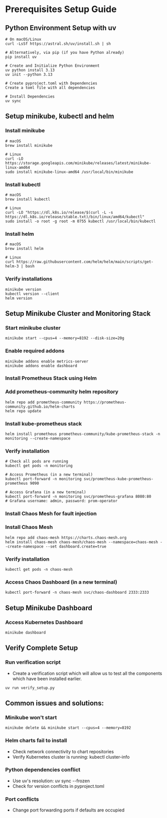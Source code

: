 # Prerequisites Setup Guide

## Python Environment Setup with uv
```
# On macOS/Linux
curl -LsSf https://astral.sh/uv/install.sh | sh

# Alternatively, via pip (if you have Python already)
pip install uv

# Create and Initialize Python Environment
uv python install 3.13
uv init --python 3.13

# Create pyproject.toml with Dependencies
Create a toml file with all dependencies

# Install Dependencies
uv sync
```

## Setup minikube, kubectl and helm
### Install minikube
```
# macOS
brew install minikube

# Linux
curl -LO https://storage.googleapis.com/minikube/releases/latest/minikube-linux-amd64
sudo install minikube-linux-amd64 /usr/local/bin/minikube
```

### Install kubectl
```
# macOS
brew install kubectl

# Linux
curl -LO "https://dl.k8s.io/release/$(curl -L -s https://dl.k8s.io/release/stable.txt)/bin/linux/amd64/kubectl"
sudo install -o root -g root -m 0755 kubectl /usr/local/bin/kubectl
```

### Install helm
```
# macOS
brew install helm

# Linux
curl https://raw.githubusercontent.com/helm/helm/main/scripts/get-helm-3 | bash
```

### Verify installations
```
minikube version
kubectl version --client
helm version
```

## Setup Minikube Cluster and Monitoring Stack
### Start minikube cluster
```
minikube start --cpus=4 --memory=8192 --disk-size=20g
```

### Enable required addons
```
minikube addons enable metrics-server
minikube addons enable dashboard
```

### Install Prometheus Stack using Helm
### Add prometheus-community helm repository
```
helm repo add prometheus-community https://prometheus-community.github.io/helm-charts
helm repo update
```

### Install kube-prometheus stack
```
helm install prometheus prometheus-community/kube-prometheus-stack -n monitoring --create-namespace
```

### Verify installation
```
# Check all pods are running
kubectl get pods -n monitoring

# Access Prometheus (in a new terminal)
kubectl port-forward -n monitoring svc/prometheus-kube-prometheus-prometheus 9090

# Access Grafana (in a new terminal)
kubectl port-forward -n monitoring svc/prometheus-grafana 8080:80
# Grafana username: admin, password: prom-operator
```

### Install Chaos Mesh for fault injection
### Install Chaos Mesh
```
helm repo add chaos-mesh https://charts.chaos-mesh.org
helm install chaos-mesh chaos-mesh/chaos-mesh --namespace=chaos-mesh --create-namespace --set dashboard.create=true
```

### Verify installation
```
kubectl get pods -n chaos-mesh
```

### Access Chaos Dashboard (in a new terminal)
```
kubectl port-forward -n chaos-mesh svc/chaos-dashboard 2333:2333
```

## Setup Minikube Dashboard
### Access Kubernetes Dashboard
```
minikube dashboard
```

## Verify Complete Setup
### Run verification script
 - Create a verification script which will allow us to test all the components which have been installed earlier.
```
uv run verify_setup.py
```

## Common issues and solutions:
### Minikube won't start
```
minikube delete && minikube start --cpus=4 --memory=8192
```

### Helm charts fail to install
 - Check network connectivity to chart repositories
 - Verify Kubernetes cluster is running: kubectl cluster-info

### Python dependencies conflict
 - Use uv's resolution: uv sync --frozen
 - Check for version conflicts in pyproject.toml

### Port conflicts
 - Change port forwarding ports if defaults are occupied
